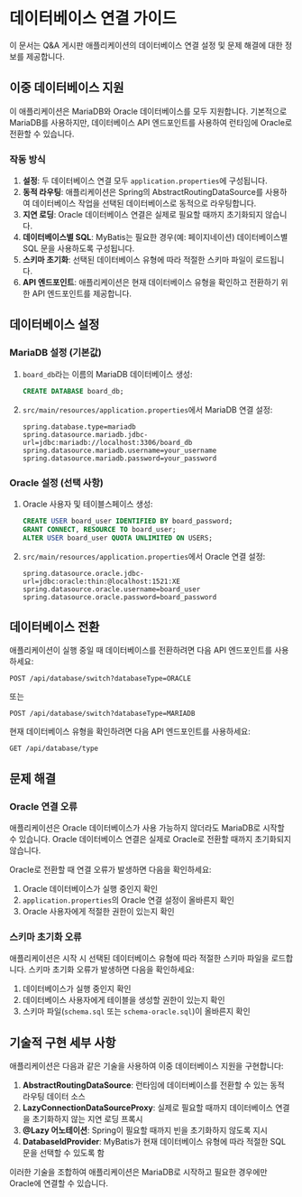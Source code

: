 # 데이터베이스 연결 가이드

이 문서는 Q&A 게시판 애플리케이션의 데이터베이스 연결 설정 및 문제 해결에 대한 정보를 제공합니다.

## 이중 데이터베이스 지원

이 애플리케이션은 MariaDB와 Oracle 데이터베이스를 모두 지원합니다. 기본적으로 MariaDB를 사용하지만, 데이터베이스 API 엔드포인트를 사용하여 런타임에 Oracle로 전환할 수 있습니다.

### 작동 방식

1. **설정**: 두 데이터베이스 연결 모두 `application.properties`에 구성됩니다.
2. **동적 라우팅**: 애플리케이션은 Spring의 AbstractRoutingDataSource를 사용하여 데이터베이스 작업을 선택된 데이터베이스로 동적으로 라우팅합니다.
3. **지연 로딩**: Oracle 데이터베이스 연결은 실제로 필요할 때까지 초기화되지 않습니다.
4. **데이터베이스별 SQL**: MyBatis는 필요한 경우(예: 페이지네이션) 데이터베이스별 SQL 문을 사용하도록 구성됩니다.
5. **스키마 초기화**: 선택된 데이터베이스 유형에 따라 적절한 스키마 파일이 로드됩니다.
6. **API 엔드포인트**: 애플리케이션은 현재 데이터베이스 유형을 확인하고 전환하기 위한 API 엔드포인트를 제공합니다.

## 데이터베이스 설정

### MariaDB 설정 (기본값)

1. `board_db`라는 이름의 MariaDB 데이터베이스 생성:
   ```sql
   CREATE DATABASE board_db;
   ```

2. `src/main/resources/application.properties`에서 MariaDB 연결 설정:
   ```properties
   spring.database.type=mariadb
   spring.datasource.mariadb.jdbc-url=jdbc:mariadb://localhost:3306/board_db
   spring.datasource.mariadb.username=your_username
   spring.datasource.mariadb.password=your_password
   ```

### Oracle 설정 (선택 사항)

1. Oracle 사용자 및 테이블스페이스 생성:
   ```sql
   CREATE USER board_user IDENTIFIED BY board_password;
   GRANT CONNECT, RESOURCE TO board_user;
   ALTER USER board_user QUOTA UNLIMITED ON USERS;
   ```

2. `src/main/resources/application.properties`에서 Oracle 연결 설정:
   ```properties
   spring.datasource.oracle.jdbc-url=jdbc:oracle:thin:@localhost:1521:XE
   spring.datasource.oracle.username=board_user
   spring.datasource.oracle.password=board_password
   ```

## 데이터베이스 전환

애플리케이션이 실행 중일 때 데이터베이스를 전환하려면 다음 API 엔드포인트를 사용하세요:

```
POST /api/database/switch?databaseType=ORACLE
```

또는

```
POST /api/database/switch?databaseType=MARIADB
```

현재 데이터베이스 유형을 확인하려면 다음 API 엔드포인트를 사용하세요:

```
GET /api/database/type
```

## 문제 해결

### Oracle 연결 오류

애플리케이션은 Oracle 데이터베이스가 사용 가능하지 않더라도 MariaDB로 시작할 수 있습니다. Oracle 데이터베이스 연결은 실제로 Oracle로 전환할 때까지 초기화되지 않습니다.

Oracle로 전환할 때 연결 오류가 발생하면 다음을 확인하세요:

1. Oracle 데이터베이스가 실행 중인지 확인
2. `application.properties`의 Oracle 연결 설정이 올바른지 확인
3. Oracle 사용자에게 적절한 권한이 있는지 확인

### 스키마 초기화 오류

애플리케이션은 시작 시 선택된 데이터베이스 유형에 따라 적절한 스키마 파일을 로드합니다. 스키마 초기화 오류가 발생하면 다음을 확인하세요:

1. 데이터베이스가 실행 중인지 확인
2. 데이터베이스 사용자에게 테이블을 생성할 권한이 있는지 확인
3. 스키마 파일(`schema.sql` 또는 `schema-oracle.sql`)이 올바른지 확인

## 기술적 구현 세부 사항

애플리케이션은 다음과 같은 기술을 사용하여 이중 데이터베이스 지원을 구현합니다:

1. **AbstractRoutingDataSource**: 런타임에 데이터베이스를 전환할 수 있는 동적 라우팅 데이터 소스
2. **LazyConnectionDataSourceProxy**: 실제로 필요할 때까지 데이터베이스 연결을 초기화하지 않는 지연 로딩 프록시
3. **@Lazy 어노테이션**: Spring이 필요할 때까지 빈을 초기화하지 않도록 지시
4. **DatabaseIdProvider**: MyBatis가 현재 데이터베이스 유형에 따라 적절한 SQL 문을 선택할 수 있도록 함

이러한 기술을 조합하여 애플리케이션은 MariaDB로 시작하고 필요한 경우에만 Oracle에 연결할 수 있습니다.
